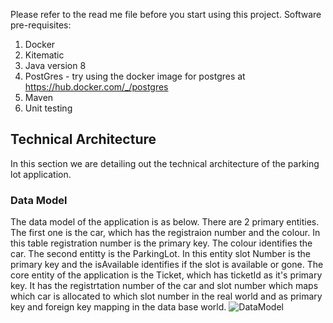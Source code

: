 Please refer to the read me file before you start using this project.
Software pre-requisites:
1. Docker
2. Kitematic
3. Java version 8
4. PostGres - try using the docker image for postgres at https://hub.docker.com/_/postgres
5. Maven
6. Unit testing

## Technical Architecture
In this section we are detailing out the technical architecture of the parking lot application.
### Data Model
The data model of the application is as below. There are 2 primary entities. The first one is the car, which has the registraion number and the colour. In this table registration number is the primary key. The colour identifies the car. The second entitty is the ParkingLot. In this entity slot Number is the primary key and the isAvailable identifies if the slot is available or gone. The core entity of the application is the Ticket, which has ticketId as it's primary key. It has the registrtation number of the car and slot number which maps which car is allocated to which slot number in the real world and as primary key and foreign key mapping in the data base world.
![DataModel](https://user-images.githubusercontent.com/5292311/59014901-5d495800-885b-11e9-99c4-6098aded2823.png)
